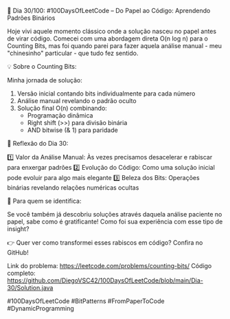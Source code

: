 🚀 Dia 30/100: #100DaysOfLeetCode – Do Papel ao Código: Aprendendo Padrões Binários

Hoje vivi aquele momento clássico onde a solução nasceu no papel antes de virar código. Comecei com uma abordagem direta O(n log n) para o Counting Bits, mas foi quando parei para fazer aquela análise manual - meu "chinesinho" particular - que tudo fez sentido.

💡 Sobre o Counting Bits:

Minha jornada de solução:

1. Versão inicial contando bits individualmente para cada número
2. Análise manual revelando o padrão oculto
3. Solução final O(n) combinando:
   - Programação dinâmica
   - Right shift (>>) para divisão binária
   - AND bitwise (& 1) para paridade

🌟 Reflexão do Dia 30:

1️⃣ Valor da Análise Manual: Às vezes precisamos desacelerar e rabiscar para enxergar padrões
2️⃣ Evolução do Código: Como uma solução inicial pode evoluir para algo mais elegante
3️⃣ Beleza dos Bits: Operações binárias revelando relações numéricas ocultas

📌 Para quem se identifica:

Se você também já descobriu soluções através daquela análise paciente no papel, sabe como é gratificante! Como foi sua experiência com esse tipo de insight?

👉 Quer ver como transformei esses rabiscos em código? Confira no GitHub!

Link do problema: https://leetcode.com/problems/counting-bits/
Código completo: https://github.com/DiegoVSC42/100DaysOfLeetCode/blob/main/Dia-30/Solution.java

#100DaysOfLeetCode #BitPatterns #FromPaperToCode #DynamicProgramming

